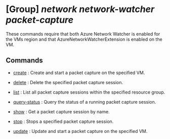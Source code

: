 # [Group] _network network-watcher packet-capture_

These commands require that both Azure Network Watcher is enabled for the VMs region and that AzureNetworkWatcherExtension is enabled on the VM.

## Commands

- [create](/Commands/network/network-watcher/packet-capture/_create.md)
: Create and start a packet capture on the specified VM.

- [delete](/Commands/network/network-watcher/packet-capture/_delete.md)
: Delete the specified packet capture session.

- [list](/Commands/network/network-watcher/packet-capture/_list.md)
: List all packet capture sessions within the specified resource group.

- [query-status](/Commands/network/network-watcher/packet-capture/_query-status.md)
: Query the status of a running packet capture session.

- [show](/Commands/network/network-watcher/packet-capture/_show.md)
: Get a packet capture session by name.

- [stop](/Commands/network/network-watcher/packet-capture/_stop.md)
: Stops a specified packet capture session.

- [update](/Commands/network/network-watcher/packet-capture/_update.md)
: Update and start a packet capture on the specified VM.
